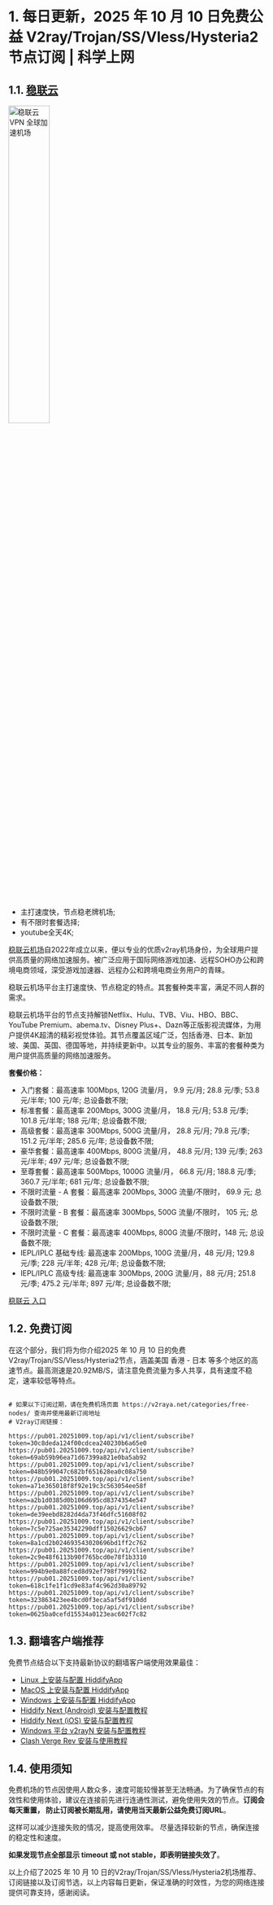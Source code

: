 # 1. 每日更新，2025 年 10 月 10 日免费公益 V2ray/Trojan/SS/Vless/Hysteria2 节点订阅 | 科学上网

## 1.1. <a  href="https://sl03.20251009.top/1" target="_blank">稳联云</a>

<a href="https://sl03.20251009.top/1" target="_blank"><image src="https://v2raya.net/images/stablenet/logo.png" style="width: 40%" title="稳联云 VPN 全球加速机场" alt="稳联云 VPN 全球加速机场"/> </a>

- 主打速度快，节点稳老牌机场;
- 有不限时套餐选择;
- youtube全天4K;

[稳联云机场](https://sl03.20251009.top/1)自2022年成立以来，便以专业的优质v2ray机场身份，为全球用户提供高质量的网络加速服务。被广泛应用于国际网络游戏加速、远程SOHO办公和跨境电商领域，深受游戏加速器、远程办公和跨境电商业务用户的青睐。

稳联云机场平台主打速度快、节点稳定的特点。其套餐种类丰富，满足不同人群的需求。

稳联云机场平台的节点支持解锁Netflix、Hulu、TVB、Viu、HBO、BBC、YouTube Premium、abema.tv、Disney Plus+、Dazn等正版影视流媒体，为用户提供4K超清的精彩视觉体验。其节点覆盖区域广泛，包括香港、日本、新加坡、美国、英国、德国等地，并持续更新中。以其专业的服务、丰富的套餐种类为用户提供高质量的网络加速服务。

**套餐价格：**

-   入门套餐：最高速率 100Mbps, 120G 流量/月， 9.9 元/月; 28.8 元/季; 53.8 元/半年; 100 元/年; 总设备数不限;
-   标准套餐：最高速率 200Mbps, 300G 流量/月， 18.8 元/月; 53.8 元/季; 101.8 元/半年; 188 元/年; 总设备数不限;
-   高级套餐：最高速率 300Mbps, 500G 流量/月， 28.8 元/月; 79.8 元/季; 151.2 元/半年; 285.6 元/年; 总设备数不限;
-   豪华套餐：最高速率 400Mbps, 800G 流量/月， 48.8 元/月; 139 元/季; 263 元/半年; 497 元/年; 总设备数不限;
-   至尊套餐：最高速率 500Mbps, 1000G 流量/月， 66.8 元/月; 188.8 元/季; 360.7 元/半年; 681 元/年; 总设备数不限;
-   不限时流量 - A 套餐：最高速率 200Mbps, 300G 流量/不限时， 69.9 元; 总设备数不限;
-   不限时流量 - B 套餐：最高速率 300Mbps, 500G 流量/不限时， 105 元; 总设备数不限;
-   不限时流量 - C 套餐：最高速率 400Mbps, 800G 流量/不限时，148 元; 总设备数不限;
-   IEPL/IPLC 基础专线: 最高速率 200Mbps, 100G 流量/月，48 元/月; 129.8 元/季; 228 元/半年; 428 元/年; 总设备数不限;
-   IEPL/IPLC 高级专线: 最高速率 300Mbps, 200G 流量/月，88 元/月; 251.8 元/季; 475.2 元/半年; 897 元/年; 总设备数不限;

<a href="https://sl03.20251009.top/1" target="_blank">稳联云 入口</a>

## 1.2. 免费订阅

在这个部分，我们将为你介绍2025 年 10 月 10 日的免费V2ray/Trojan/SS/Vless/Hysteria2节点，涵盖美国 香港 - 日本 等多个地区的高速节点。最高测速是20.92MB/S，请注意免费流量为多人共享，具有速度不稳定，速率较低等特点。

```code

# 如果以下订阅过期，请在免费机场页面 https://v2raya.net/categories/free-nodes/ 查询并使用最新订阅地址
# V2ray订阅链接：

https://pub01.20251009.top/api/v1/client/subscribe?token=30c8deda124f00cdcea240230b6a65e0
https://pub01.20251009.top/api/v1/client/subscribe?token=69ab59b96ea71d67399a821e0ba5ab92
https://pub01.20251009.top/api/v1/client/subscribe?token=048b599047c682bf651628ea0c08a750
https://pub01.20251009.top/api/v1/client/subscribe?token=a71e365018f8f92e19c3c563054ee58f
https://pub01.20251009.top/api/v1/client/subscribe?token=a2b1d0385d0b106d695cd8374354e547
https://pub01.20251009.top/api/v1/client/subscribe?token=de39eebd8282d4da73f46dfc51608f02
https://pub01.20251009.top/api/v1/client/subscribe?token=7c5e725ae35342290dff15026629cb67
https://pub01.20251009.top/api/v1/client/subscribe?token=8a1cd2b024693543020696bd1ff2c762
https://pub01.20251009.top/api/v1/client/subscribe?token=2c9e48f6113b90f765bcd0e78f1b3310
https://pub01.20251009.top/api/v1/client/subscribe?token=994b9e0a88fced8d92ef798f79991f62
https://pub01.20251009.top/api/v1/client/subscribe?token=618c1fe1f1cd9e83af4c962d30a89792
https://pub01.20251009.top/api/v1/client/subscribe?token=323863423ee4bcd0f3eca5af5df910dd
https://pub01.20251009.top/api/v1/client/subscribe?token=0625ba0cefd15534a0123eac602f7c82

```

## 1.3. 翻墙客户端推荐

免费节点结合以下支持最新协议的翻墙客户端使用效果最佳：

- [Linux 上安装与配置 HiddifyApp](https://proxyguide.oeooe.cn/hiddifyapp/linux/)
- [MacOS 上安装与配置 HiddifyApp](https://proxyguide.oeooe.cn/hiddifyapp/macos/)
- [Windows 上安装与配置 HiddifyApp](https://proxyguide.oeooe.cn/hiddifyapp/windows/)
- [Hiddify Next (Android) 安装与配置教程](https://proxyguide.oeooe.cn/hiddifyapp/android/)
- [Hiddify Next (iOS) 安装与配置教程](https://proxyguide.oeooe.cn/hiddifyapp/ios/)
- [Windows 平台 v2rayN 安装与配置教程](https://proxyguide.oeooe.cn/v2ray/v2rayN-install/)
- [Clash Verge Rev 安装与使用教程](https://proxyguide.oeooe.cn/clash/clash-verge-on-linux/)

## 1.4. 使用须知

免费机场的节点因使用人数众多，速度可能较慢甚至无法畅通。为了确保节点的有效性和使用体验，建议在连接前先进行连通性测试，避免使用失效的节点。**订阅会每天重置， 防止订阅被长期乱用，请使用当天最新公益免费订阅URL**。

这样可以减少连接失败的情况，提高使用效率。
尽量选择较新的节点，确保连接的稳定性和速度。

**如果发现节点全部显示 timeout 或 not stable，即表明链接失效了**。

以上介绍了2025 年 10 月 10 日的V2ray/Trojan/SS/Vless/Hysteria2机场推荐、订阅链接以及订阅节选，以上内容每日更新，保证准确的时效性，为您的网络连接提供可靠支持，感谢阅读。
